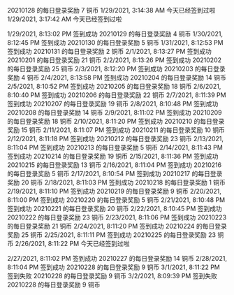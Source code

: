 20210128 的每日登录奖励 7 铜币
1/29/2021, 3:14:38 AM
今天已经签到过啦
1/29/2021, 3:17:42 AM
今天已经签到过啦

1/29/2021, 8:13:02 PM
签到成功
20210129 的每日登录奖励 4 铜币
1/30/2021, 8:12:45 PM
签到成功
20210130 的每日登录奖励 5 铜币
1/31/2021, 8:12:53 PM
签到成功
20210131 的每日登录奖励 2 铜币
2/1/2021, 8:13:27 PM
签到成功
20210201 的每日登录奖励 21 铜币
2/2/2021, 8:13:26 PM
签到成功
20210202 的每日登录奖励 25 铜币
2/3/2021, 8:12:20 PM
签到成功
20210203 的每日登录奖励 4 铜币
2/4/2021, 8:13:58 PM
签到成功
20210204 的每日登录奖励 14 铜币
2/5/2021, 8:10:52 PM
签到成功
20210205 的每日登录奖励 18 铜币
2/6/2021, 8:10:40 PM
签到成功
20210206 的每日登录奖励 22 铜币
2/7/2021, 8:11:39 PM
签到成功
20210207 的每日登录奖励 19 铜币
2/8/2021, 8:10:48 PM
签到成功
20210208 的每日登录奖励 14 铜币
2/9/2021, 8:11:02 PM
签到成功
20210209 的每日登录奖励 18 铜币
2/10/2021, 8:11:20 PM
签到成功
20210210 的每日登录奖励 15 铜币
2/11/2021, 8:11:07 PM
签到成功
20210211 的每日登录奖励 10 铜币
2/12/2021, 8:11:18 PM
签到成功
20210212 的每日登录奖励 23 铜币
2/13/2021, 8:11:04 PM
签到成功
20210213 的每日登录奖励 5 铜币
2/14/2021, 8:11:43 PM
签到成功
20210214 的每日登录奖励 19 铜币
2/15/2021, 8:11:36 PM
签到成功
20210215 的每日登录奖励 13 铜币
2/16/2021, 8:11:04 PM
签到成功
20210216 的每日登录奖励 5 铜币
2/17/2021, 8:10:54 PM
签到成功
20210217 的每日登录奖励 20 铜币
2/18/2021, 8:11:03 PM
签到成功
20210218 的每日登录奖励 1 铜币
2/19/2021, 8:11:10 PM
签到成功
20210219 的每日登录奖励 9 铜币
2/20/2021, 8:11:00 PM
签到成功
20210220 的每日登录奖励 5 铜币
2/21/2021, 8:10:48 PM
签到成功
20210221 的每日登录奖励 20 铜币
2/22/2021, 8:10:45 PM
签到成功
20210222 的每日登录奖励 23 铜币
2/23/2021, 8:11:06 PM
签到成功
20210223 的每日登录奖励 21 铜币
2/24/2021, 8:11:20 PM
签到成功
20210224 的每日登录奖励 25 铜币
2/25/2021, 8:11:11 PM
签到成功
20210225 的每日登录奖励 23 铜币
2/26/2021, 8:11:22 PM
今天已经签到过啦

2/27/2021, 8:11:02 PM
签到成功
20210227 的每日登录奖励 14 铜币
2/28/2021, 8:11:04 PM
签到成功
20210228 的每日登录奖励 9 铜币
3/1/2021, 8:11:22 PM
签到失败
20210228 的每日登录奖励 9 铜币
3/2/2021, 8:09:39 PM
签到失败
20210228 的每日登录奖励 9 铜币
